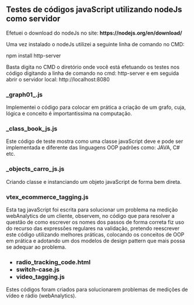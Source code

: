 
<h2>Testes de códigos javaScript utilizando nodeJs como servidor</h2>
Efetuei o download do nodeJs no site: 
<b>https://nodejs.org/en/download/</b>
<p align='justify'>Uma vez instalado o nodeJs utilizei a seguinte linha de comando no CMD:</p>
<p align='left'style='italic'>npm install http-server</p>
Basta digita no CMD o diretório onde você está efetuando os testes nos código digitando a linha de comando no cmd: http-server e em seguida abrir
o servidor local: http://localhost:8080
<h3> _graph01_.js </h3>
Implementei o código para colocar em prática a criação de um grafo, cuja, lógica e conceito é importantissíma na computação.

<h3>_class_book_js.js</h3>
Este código de teste mostra como uma classe javaScript deve e pode ser implementada e diferente das linguagens OOP padrões como: JAVA, C# etc.
<h3>_objects_carro_js.js</h3>
Criando classe e instanciando um objeto javaScript de forma bem direta.
<h3>vtex_ecommerce_tagging.js</h3>
Esta tag javaScript foi escrita para solucionar um problema na medição webAnalytics de um cliente, observem, no código que para resolver a questão de como escrever os nomes dos passos de forma correta fiz uso do recurso das expressões regulares na validação, pretendo reescrever este código utilizando melhores práticas, colocando os conceitos de OOP em prática e adotando um dos modelos de design pattern que mais possa se adequar ao problema.
<h3><align='left'><ul type='square'>
  <li>radio_tracking_code.html</li>
  <li>switch-case.js</li>
  <li>video_tagging.js</li>
  </ul>
 </p> </h3>
 Estes códigos foram criados para solucionarem problemas de medições de vídeo e rádio (webAnalytics).
